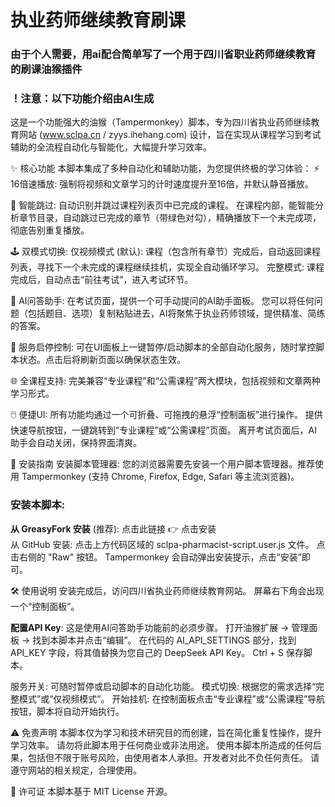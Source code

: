 # 执业药师继续教育刷课
### 由于个人需要，用ai配合简单写了一个用于四川省职业药师继续教育的刷课油猴插件
### ！注意：以下功能介绍由AI生成
这是一个功能强大的油猴（Tampermonkey）脚本，专为四川省执业药师继续教育网站 (www.sclpa.cn / zyys.ihehang.com) 设计，旨在实现从课程学习到考试辅助的全流程自动化与智能化，大幅提升学习效率。

✨ 核心功能
本脚本集成了多种自动化和辅助功能，为您提供终极的学习体验：
⚡️ 16倍速播放: 强制将视频和文章学习的计时速度提升至16倍，并默认静音播放。

🧠 智能跳过:
自动识别并跳过课程列表页中已完成的课程。
在课程内部，能智能分析章节目录，自动跳过已完成的章节（带绿色对勾），精确播放下一个未完成项，彻底告别重复播放。

🕹️ 双模式切换:
仅视频模式 (默认): 课程（包含所有章节）完成后，自动返回课程列表，寻找下一个未完成的课程继续挂机，实现全自动循环学习。
完整模式: 课程完成后，自动点击“前往考试”，进入考试环节。

🤖 AI问答助手:
在考试页面，提供一个可手动提问的AI助手面板。
您可以将任何问题（包括题目、选项）复制粘贴进去，AI将聚焦于执业药师领域，提供精准、简练的答案。

🚦 服务启停控制:
可在UI面板上一键暂停/启动脚本的全部自动化服务，随时掌控脚本状态。点击后将刷新页面以确保状态生效。

🌐 全课程支持:
完美兼容“专业课程”和“公需课程”两大模块，包括视频和文章两种学习形式。

🖱️ 便捷UI:
所有功能均通过一个可折叠、可拖拽的悬浮“控制面板”进行操作。
提供快速导航按钮，一键跳转到“专业课程”或“公需课程”页面。
离开考试页面后，AI助手会自动关闭，保持界面清爽。

🚀 安装指南
安装脚本管理器:
您的浏览器需要先安装一个用户脚本管理器。推荐使用 Tampermonkey (支持 Chrome, Firefox, Edge, Safari 等主流浏览器)。

### 安装本脚本:
**从 GreasyFork 安装** (推荐):
点击此链接 👉 点击安装  
从 GitHub 安装:
点击上方代码区域的 sclpa-pharmacist-script.user.js 文件。
点击右侧的 "Raw" 按钮。
Tampermonkey 会自动弹出安装提示，点击“安装”即可。

🛠️ 使用说明
安装完成后，访问四川省执业药师继续教育网站。
屏幕右下角会出现一个“控制面板”。

**配置API Key**:
这是使用AI问答助手功能前的必须步骤。
打开油猴扩展 -> 管理面板 -> 找到本脚本并点击“编辑”。
在代码的 AI_API_SETTINGS 部分，找到 API_KEY 字段，将其值替换为您自己的 DeepSeek API Key。
Ctrl + S 保存脚本。

服务开关: 可随时暂停或启动脚本的自动化功能。
模式切换: 根据您的需求选择“完整模式”或“仅视频模式”。
开始挂机: 在控制面板点击“专业课程”或“公需课程”导航按钮，脚本将自动开始执行。

⚠️ 免责声明
本脚本仅为学习和技术研究目的而创建，旨在简化重复性操作，提升学习效率。
请勿将此脚本用于任何商业或非法用途。
使用本脚本所造成的任何后果，包括但不限于账号风险，由使用者本人承担。开发者对此不负任何责任。
请遵守网站的相关规定，合理使用。

📄 许可证
本脚本基于 MIT License 开源。
